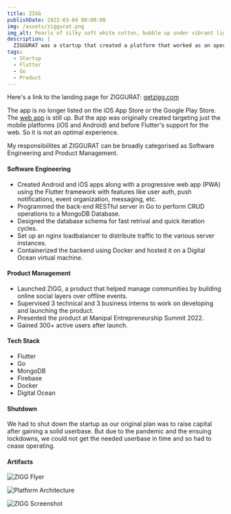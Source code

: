 ```yaml
---
title: ZIGG
publishDate: 2022-03-04 00:00:00
img: /assets/ziggurat.png
img_alt: Pearls of silky soft white cotton, bubble up under vibrant lighting
description: |
  ZIGGURAT was a startup that created a platform that worked as an operating system for people's social lives.
tags:
  - Startup
  - Flutter
  - Go
  - Product
---
```


Here's a link to the landing page for ZIGGURAT: [getzigg.com](https://getzigg.com)

The app is no longer listed on the iOS App Store or the Google Play Store. The [web app](https://web.getzigg.com/) is still up. But the app was originally created targeting just the mobile platforms (iOS and Android) and before Flutter's support for the web. So it is not an optimal experience.

My responsibiilites at ZIGGURAT can be broadly categorised as Software Engineering and Product Management.

#### Software Engineering

- Created Android and iOS apps along with a progressive web app (PWA) using the Flutter framework with features like user auth, push notifications, event organization, messaging, etc.
- Programmed the back-end RESTful server in Go to perform CRUD operations to a MongoDB Database.
- Designed the database schema for fast retrival and quick iteration cycles.
- Set up an nginx loadbalancer to distribute traffic to the various server instances.
- Containerized the backend using Docker and hosted it on a Digital Ocean
virtual machine.

#### Product Management

- Launched ZIGG, a product that helped manage communities by building online social layers over offline events.
- Supervised 3 technical and 3 business interns to work on developing and launching the product.
- Presented the product at Manipal Entrepreneurship Summit 2022.
- Gained 300+ active users after launch.

#### Tech Stack

- Flutter
- Go
- MongoDB
- Firebase
- Docker
- Digital Ocean

#### Shutdown

We had to shut down the startup as our original plan was to raise capital after gaining a solid userbase. But due to the pandemic and the ensuing lockdowns, we could not get the needed userbase in time and so had to cease operating.

#### Artifacts

![ZIGG Flyer](/assets/zigg-flyer.jpeg)

![Platform Architecture](/assets/zigg-arch.jpeg)

![ZIGG Screenshot](/assets/zigg-screen.jpeg)
